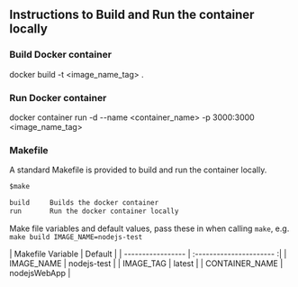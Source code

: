 ## Instructions to Build and Run the container locally

### Build Docker container
docker build -t <image_name_tag> .

### Run Docker container
docker container run -d --name <container_name> -p 3000:3000 <image_name_tag>


### Makefile

A standard Makefile is provided to build and run the container locally.

```txt
$make

build     Builds the docker container
run       Run the docker container locally
```
Make file variables and default values, pass these in when calling `make`, e.g. `make build IMAGE_NAME=nodejs-test`

| Makefile Variable | Default                  |
| ----------------- | :---------------------- :|
| IMAGE_NAME        |   nodejs-test            |
| IMAGE_TAG         |   latest                 |
| CONTAINER_NAME    |   nodejsWebApp           |

